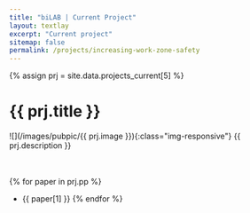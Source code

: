 ```yaml
---
title: "biLAB | Current Project"
layout: textlay
excerpt: "Current project"
sitemap: false
permalink: /projects/increasing-work-zone-safety
---
```


{% assign prj = site.data.projects_current[5] %}
# {{ prj.title }}
![](/images/pubpic/{{ prj.image }}){:class="img-responsive"}
{{ prj.description }}  
<br><br>

{% for paper in prj.pp %}
* {{ paper[1] }}
{% endfor %}
<br>
